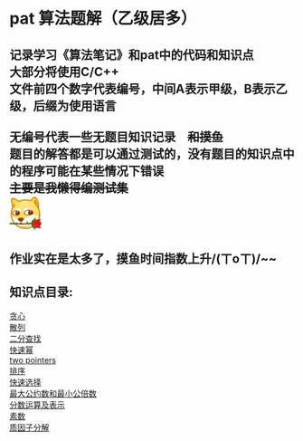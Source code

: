 pat 算法题解（乙级居多）
===
记录学习《算法笔记》和pat中的代码和知识点<br>
大部分将使用C/C++<br>
文件前四个数字代表编号，中间A表示甲级，B表示乙级，后缀为使用语言<br><br>
无编号代表一些无题目知识记录&emsp;~~和摸鱼~~<br>
题目的解答都是可以通过测试的，没有题目的知识点中的程序可能在某些情况下错误<br>
~~主要是我懒得编测试集~~<br>
<img src="./picture.jpg"/><br>
---
作业实在是太多了，摸鱼时间指数上升/(ㄒoㄒ)/~~
---
## 知识点目录:<br>
[贪心](./greed.cpp)<br>
[散列](./hash.cpp)<br>
[二分查找](./two_point.cpp)<br>
[快速幂](./quick.cpp)<br>
[two pointers](./two_pointers.cpp)<br>
[排序](./sort.cpp)<br>
[快速选择](./quickCh.cpp)<br>
[最大公约数和最小公倍数](./maxAndMin.cpp)<br>
[分数运算及表示](./Fraction.cpp)<br>
[素数](./primeNumber.cpp)<br>
[质因子分解](./primeDisassemble.cpp)
